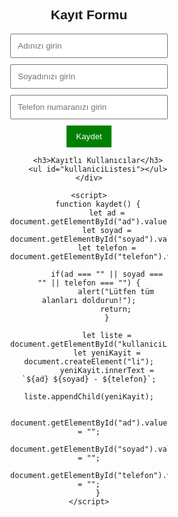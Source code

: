 <!DOCTYPE html>
<html lang="tr">
<head>
    <meta charset="UTF-8">
    <meta name="viewport" content="width=device-width, initial-scale=1.0">
    <title>Kayıt Formu</title>
    <style>
        body { font-family: Arial, sans-serif; text-align: center; }
        .container { width: 50%; margin: auto; }
        input { display: block; width: 100%; padding: 10px; margin: 10px 0; }
        button { padding: 10px 15px; background: green; color: white; border: none; cursor: pointer; }
        ul { list-style: none; padding: 0; }
        li { background: #f3f3f3; margin: 5px 0; padding: 10px; }
    </style>
</head>
<body>
    <div class="container">
        <h2>Kayıt Formu</h2>
        <input type="text" id="ad" placeholder="Adınızı girin">
        <input type="text" id="soyad" placeholder="Soyadınızı girin">
        <input type="tel" id="telefon" placeholder="Telefon numaranızı girin">
        <button onclick="kaydet()">Kaydet</button>
        
        <h3>Kayıtlı Kullanıcılar</h3>
        <ul id="kullaniciListesi"></ul>
    </div>
    
    <script>
        function kaydet() {
            let ad = document.getElementById("ad").value;
            let soyad = document.getElementById("soyad").value;
            let telefon = document.getElementById("telefon").value;
            
            if(ad === "" || soyad === "" || telefon === "") {
                alert("Lütfen tüm alanları doldurun!");
                return;
            }
            
            let liste = document.getElementById("kullaniciListesi");
            let yeniKayit = document.createElement("li");
            yeniKayit.innerText = `${ad} ${soyad} - ${telefon}`;
            liste.appendChild(yeniKayit);
            
            document.getElementById("ad").value = "";
            document.getElementById("soyad").value = "";
            document.getElementById("telefon").value = "";
        }
    </script>
</body>
</html>
